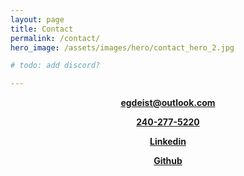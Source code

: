 ```yaml
---
layout: page
title: Contact
permalink: /contact/
hero_image: /assets/images/hero/contact_hero_2.jpg

# todo: add discord?

---
```


<style>
.tile-text{
    font-size: 1.0em;
    font-weight: bold;
    text-align: center;
}
.contact-tile{
  max-width: 70vw;
  margin: auto;
}
</style>

<link rel="stylesheet" href="https://cdnjs.cloudflare.com/ajax/libs/font-awesome/4.7.0/css/font-awesome.min.css">
<link rel="stylesheet" href="https://cdn.jsdelivr.net/gh/devicons/devicon@v2.15.1/devicon.min.css">

<div class="tile is-ancestor" style="margin-bottom: 5%; margin-top: 2%;">
  <div class="tile contact-tile is-parent is-3">
    <a href="mailto:egdeist@outlook.com" class="tile is-child box">
        <i class="fa fa-envelope" style="font-size:7.5rem"></i>
        <p id="email" class="tile-text">egdeist@outlook.com</p>
    </a>
  </div>
  <div class="tile contact-tile is-parent is-3">
    <a href="tel:240-277-5220" class="tile is-child box">
        <i class="fa fa-phone" style="font-size:7.5rem"></i>
        <p class="tile-text">240-277-5220</p>  
    </a>
  </div>
  <div class="tile contact-tile is-parent is-3">
    <a href="https://www.linkedin.com/in/evan-deist-673b07192/" class="tile is-child box">
        <i class="devicon-linkedin-plain" style="font-size:7.5rem"></i>
        <p class="tile-text">Linkedin</p>
    </a>
  </div>
  <div class="tile contact-tile is-parent is-3">
    <a href="https://github.com/evandeist" class="tile is-child box">
        <i class="devicon-github-original" style="font-size:7.5rem"></i>
        <p class="tile-text">Github</p>
    </a>
  </div>
</div>
